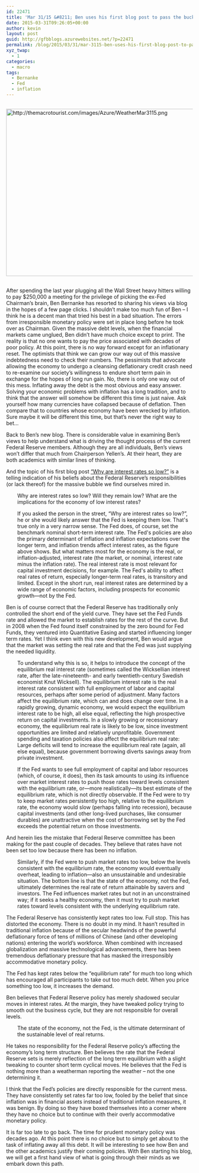 ```yaml
---
id: 22471
title: 'Mar 31/15 &#8211; Ben uses his first blog post to pass the buck'
date: 2015-03-31T09:26:05+00:00
author: kevin
layout: post
guid: http://gfbblogs.azurewebsites.net/?p=22471
permalink: /blog/2015/03/31/mar-3115-ben-uses-his-first-blog-post-to-pass-the-buck/
xyz_twap:
  - 1
categories:
  - macro
tags:
  - Bernanke
  - Fed
  - inflation
---
```


  <img src="http://themacrotourist.com/images/Azure/WeatherMar3115.png" style="margin:30px auto;display:block;" alt="http://themacrotourist.com/images/Azure/WeatherMar3115.png" width="600" height="450">

After spending the last year plugging all the Wall Street heavy hitters willing to pay $250,000 a meeting for the privilege of picking the ex-Fed Chairman&#8217;s brain, Ben Bernanke has resorted to sharing his views via blog in the hopes of a few page clicks. I shouldn&#8217;t make too much fun of Ben &#8211; I think he is a decent man that tried his best in a bad situation. The errors from irresponsible monetary policy were set in place long before he took over as Chairman. Given the massive debt levels, when the financial markets came unglued, Ben didn&#8217;t have much choice except to print. The reality is that no one wants to pay the price associated with decades of poor policy. At this point, there is no way forward except for an inflationary reset. The optimists that think we can grow our way out of this massive indebtedness need to check their numbers. The pessimists that advocate allowing the economy to undergo a cleansing deflationary credit crash need to re-examine our society&#8217;s willingness to endure short term pain in exchange for the hopes of long run gain. No, there is only one way out of this mess. Inflating away the debt is the most obvious and easy answer. Solving your economic problems with inflation has a long tradition, and to think that the answer will somehow be different this time is just naive. Ask yourself how many currencies have collapsed because of deflation. Then compare that to countries whose economy have been wrecked by inflation. Sure maybe it will be different this time, but that&#8217;s never the right way to bet&#8230;

Back to Ben&#8217;s new blog. There is considerable value in examining Ben&#8217;s views to help understand what is driving the thought process of the current Federal Reserve members. Although they are all individuals, Ben&#8217;s views won&#8217;t differ that much from Chairperson Yellen&#8217;s. At their heart, they are both academics with similar lines of thinking.

And the topic of his first blog post [&#8220;Why are interest rates so low?&#8221;](http://www.brookings.edu/blogs/ben-bernanke/posts/2015/03/30-why-interest-rates-so-low) is a telling indication of his beliefs about the Federal Reserve&#8217;s responsibilities (or lack thereof) for the massive bubble we find ourselves mired in. 

<p style="padding-left: 30px;">
  Why are interest rates so low? Will they remain low? What are the implications for the economy of low interest rates?
</p>

<p style="padding-left: 30px;">
  If you asked the person in the street, “Why are interest rates so low?”, he or she would likely answer that the Fed is keeping them low. That's true only in a very narrow sense. The Fed does, of course, set the benchmark nominal short-term interest rate. The Fed's policies are also the primary determinant of inflation and inflation expectations over the longer term, and inflation trends affect interest rates, as the figure above shows. But what matters most for the economy is the real, or inflation-adjusted, interest rate (the market, or nominal, interest rate minus the inflation rate). The real interest rate is most relevant for capital investment decisions, for example. The Fed's ability to affect real rates of return, especially longer-term real rates, is transitory and limited. Except in the short run, real interest rates are determined by a wide range of economic factors, including prospects for economic growth—not by the Fed.
</p>

Ben is of course correct that the Federal Reserve has traditionally only controlled the short end of the yield curve. They have set the Fed Funds rate and allowed the market to establish rates for the rest of the curve. But in 2008 when the Fed found itself constrained by the zero bound for Fed Funds, they ventured into Quantitative Easing and started influencing longer term rates. Yet I think even with this new development, Ben would argue that the market was setting the real rate and that the Fed was just supplying the needed liquidity.

<p style="padding-left: 30px;">
  To understand why this is so, it helps to introduce the concept of the equilibrium real interest rate (sometimes called the Wicksellian interest rate, after the late-nineteenth- and early twentieth-century Swedish economist Knut Wicksell). The equilibrium interest rate is the real interest rate consistent with full employment of labor and capital resources, perhaps after some period of adjustment. Many factors affect the equilibrium rate, which can and does change over time. In a rapidly growing, dynamic economy, we would expect the equilibrium interest rate to be high, all else equal, reflecting the high prospective return on capital investments. In a slowly growing or recessionary economy, the equilibrium real rate is likely to be low, since investment opportunities are limited and relatively unprofitable. Government spending and taxation policies also affect the equilibrium real rate: Large deficits will tend to increase the equilibrium real rate (again, all else equal), because government borrowing diverts savings away from private investment.
</p>

<p style="padding-left: 30px;">
  If the Fed wants to see full employment of capital and labor resources (which, of course, it does), then its task amounts to using its influence over market interest rates to push those rates toward levels consistent with the equilibrium rate, or—more realistically—its best estimate of the equilibrium rate, which is not directly observable. If the Fed were to try to keep market rates persistently too high, relative to the equilibrium rate, the economy would slow (perhaps falling into recession), because capital investments (and other long-lived purchases, like consumer durables) are unattractive when the cost of borrowing set by the Fed exceeds the potential return on those investments.
</p>

And herein lies the mistake that Federal Reserve committee has been making for the past couple of decades. They believe that rates have not been set too low because there has been no inflation.

<p style="padding-left: 30px;">
  Similarly, if the Fed were to push market rates too low, below the levels consistent with the equilibrium rate, the economy would eventually overheat, leading to inflation—also an unsustainable and undesirable situation. The bottom line is that the state of the economy, not the Fed, ultimately determines the real rate of return attainable by savers and investors. The Fed influences market rates but not in an unconstrained way; if it seeks a healthy economy, then it must try to push market rates toward levels consistent with the underlying equilibrium rate.
</p>

The Federal Reserve has consistently kept rates too low. Full stop. This has distorted the economy. There is no doubt in my mind. It hasn&#8217;t resulted in traditional inflation because of the secular headwinds of the powerful deflationary force of tens of millions of Chinese (and other developing nations) entering the world&#8217;s workforce. When combined with increased globalization and massive technological advancements, there has been tremendous deflationary pressure that has masked the irresponsibly accommodative monetary policy. 

The Fed has kept rates below the &#8220;equilibrium rate&#8221; for much too long which has encouraged all participants to take out too much debt. When you price something too low, it increases the demand. 

Ben believes that Federal Reserve policy has merely shadowed secular moves in interest rates. At the margin, they have tweaked policy trying to smooth out the business cycle, but they are not responsible for overall levels.

<p style="padding-left: 30px;">
  The state of the economy, not the Fed, is the ultimate determinant of the sustainable level of real returns.
</p>

He takes no responsibility for the Federal Reserve policy&#8217;s affecting the economy&#8217;s long term structure. Ben believes the rate that the Federal Reserve sets is merely reflection of the long term equilibrium with a slight tweaking to counter short term cyclical moves. He believes that the Fed is nothing more than a weatherman reporting the weather &#8211; not the one determining it. 

I think that the Fed&#8217;s policies are directly responsible for the current mess. They have consistently set rates far too low, fooled by the belief that since inflation was in financial assets instead of traditional inflation measures, it was benign. By doing so they have boxed themselves into a corner where they have no choice but to continue with their overly accommodative monetary policy. 

It is far too late to go back. The time for prudent monetary policy was decades ago. At this point there is no choice but to simply get about to the task of inflating away all this debt. It will be interesting to see how Ben and the other academics justify their coming policies. With Ben starting his blog, we will get a first hand view of what is going through their minds as we embark down this path.